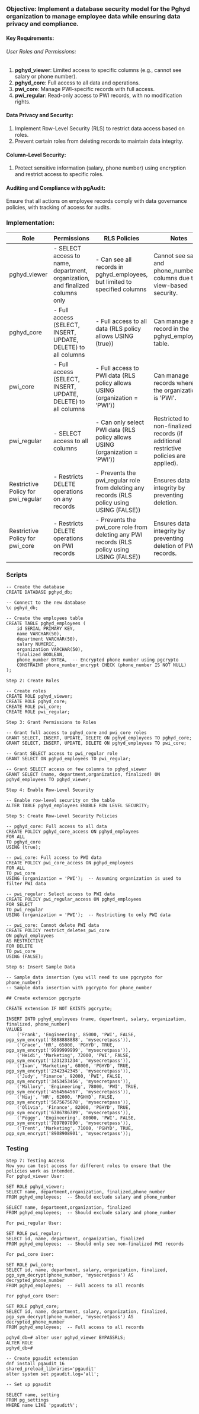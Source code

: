 ### Objective: Implement a database security model for the Pghyd organization to manage employee data while ensuring data privacy and compliance.

#### Key Requirements:
###### User Roles and Permissions:

1. **pghyd_viewer**: Limited access to specific columns (e.g., cannot see salary or phone number).
2. **pghyd_core**: Full access to all data and operations.
3. **pwi_core**: Manage PWI-specific records with full access.
4. **pwi_regular**: Read-only access to PWI records, with no modification rights.

#### Data Privacy and Security:

1. Implement Row-Level Security (RLS) to restrict data access based on roles.
2. Prevent certain roles from deleting records to maintain data integrity.

#### Column-Level Security:

1. Protect sensitive information (salary, phone number) using encryption and restrict access to specific roles.

#### Auditing and Compliance with pgAudit:

Ensure that all actions on employee records comply with data governance policies, with tracking of access for audits.


### Implementation: 

| **Role**                           | **Permissions**                                                               | **RLS Policies**                                                                            | **Notes**                                                                             |
|------------------------------------|-------------------------------------------------------------------------------|---------------------------------------------------------------------------------------------|---------------------------------------------------------------------------------------|
| pghyd_viewer                       | - SELECT access to name, department, organization, and finalized columns only | - Can see all records in pghyd_employees, but limited to specified columns                  | Cannot see salary and phone_number columns due to view-based security.                |
| pghyd_core                         | - Full access (SELECT, INSERT, UPDATE, DELETE) to all columns                 | - Full access to all data (RLS policy allows USING (true))                                  | Can manage any record in the pghyd_employees table.                                   |
| pwi_core                           | - Full access (SELECT, INSERT, UPDATE, DELETE) to all columns                 | - Full access to PWI data (RLS policy allows USING (organization = 'PWI'))                  | Can manage records where the organization is 'PWI'.                                   |
| pwi_regular                        | - SELECT access to all columns                                                | - Can only select PWI data (RLS policy allows USING (organization = 'PWI'))                 | Restricted to non-finalized records (if additional restrictive policies are applied). |
| Restrictive Policy for pwi_regular | - Restricts DELETE operations on any records                                  | - Prevents the pwi_regular role from deleting any records (RLS policy using USING (FALSE))  | Ensures data integrity by preventing deletion.                                        |
| Restrictive Policy for pwi_core    | - Restricts DELETE operations on PWI records                                  | - Prevents the pwi_core role from deleting any PWI records (RLS policy using USING (FALSE)) | Ensures data integrity by preventing deletion of PWI records.                         |

### Scripts

```
-- Create the database
CREATE DATABASE pghyd_db;

-- Connect to the new database
\c pghyd_db;

-- Create the employees table
CREATE TABLE pghyd_employees (
    id SERIAL PRIMARY KEY,
    name VARCHAR(50),
    department VARCHAR(50),
    salary NUMERIC,
    organization VARCHAR(50),
    finalized BOOLEAN,
    phone_number BYTEA,  -- Encrypted phone number using pgcrypto
    CONSTRAINT phone_number_encrypt CHECK (phone_number IS NOT NULL)
);

Step 2: Create Roles

-- Create roles
CREATE ROLE pghyd_viewer;
CREATE ROLE pghyd_core;
CREATE ROLE pwi_core;
CREATE ROLE pwi_regular;

Step 3: Grant Permissions to Roles

-- Grant full access to pghyd_core and pwi_core roles
GRANT SELECT, INSERT, UPDATE, DELETE ON pghyd_employees TO pghyd_core;
GRANT SELECT, INSERT, UPDATE, DELETE ON pghyd_employees TO pwi_core;

-- Grant SELECT access to pwi_regular role
GRANT SELECT ON pghyd_employees TO pwi_regular;

-- Grant SELECT access on few columns to pghyd_viewer
GRANT SELECT (name, department,organization, finalized) ON pghyd_employees TO pghyd_viewer;

Step 4: Enable Row-Level Security

-- Enable row-level security on the table
ALTER TABLE pghyd_employees ENABLE ROW LEVEL SECURITY;

Step 5: Create Row-Level Security Policies

-- pghyd_core: Full access to all data
CREATE POLICY pghyd_core_access ON pghyd_employees
FOR ALL
TO pghyd_core
USING (true);

-- pwi_core: Full access to PWI data
CREATE POLICY pwi_core_access ON pghyd_employees
FOR ALL
TO pwi_core
USING (organization = 'PWI');  -- Assuming organization is used to filter PWI data

-- pwi_regular: Select access to PWI data
CREATE POLICY pwi_regular_access ON pghyd_employees
FOR SELECT
TO pwi_regular
USING (organization = 'PWI');  -- Restricting to only PWI data

-- pwi_core: Cannot delete PWI data
CREATE POLICY restrict_deletes_pwi_core
ON pghyd_employees
AS RESTRICTIVE
FOR DELETE
TO pwi_core
USING (FALSE);

Step 6: Insert Sample Data

-- Sample data insertion (you will need to use pgcrypto for phone_number)
-- Sample data insertion with pgcrypto for phone_number

## Create extension pgcrypto

CREATE extension IF NOT EXISTS pgcrypto;

INSERT INTO pghyd_employees (name, department, salary, organization, finalized, phone_number)
VALUES
    ('Frank', 'Engineering', 85000, 'PWI', FALSE, pgp_sym_encrypt('8888888888', 'mysecretpass')),
    ('Grace', 'HR', 65000, 'PGHYD', TRUE, pgp_sym_encrypt('9999999999', 'mysecretpass')),
    ('Heidi', 'Marketing', 72000, 'PWI', FALSE, pgp_sym_encrypt('1231231234', 'mysecretpass')),
    ('Ivan', 'Marketing', 68000, 'PGHYD', TRUE, pgp_sym_encrypt('2342342345', 'mysecretpass')),
    ('Judy', 'Finance', 92000, 'PWI', FALSE, pgp_sym_encrypt('3453453456', 'mysecretpass')),
    ('Mallory', 'Engineering', 78000, 'PWI', TRUE, pgp_sym_encrypt('4564564567', 'mysecretpass')),
    ('Niaj', 'HR', 62000, 'PGHYD', FALSE, pgp_sym_encrypt('5675675678', 'mysecretpass')),
    ('Olivia', 'Finance', 82000, 'PGHYD', TRUE, pgp_sym_encrypt('6786786789', 'mysecretpass')),
    ('Peggy', 'Engineering', 80000, 'PWI', FALSE, pgp_sym_encrypt('7897897890', 'mysecretpass')),
    ('Trent', 'Marketing', 71000, 'PGHYD', TRUE, pgp_sym_encrypt('8908908901', 'mysecretpass'));
```

### Testing

```
Step 7: Testing Access
Now you can test access for different roles to ensure that the policies work as intended.
For pghyd_viewer User:

SET ROLE pghyd_viewer;
SELECT name, department,organization, finalized,phone_number
FROM pghyd_employees;  -- Should exclude salary and phone_number

SELECT name, department,organization, finalized
FROM pghyd_employees;  -- Should exclude salary and phone_number

For pwi_regular User:

SET ROLE pwi_regular;
SELECT id, name, department, organization, finalized
FROM pghyd_employees;  -- Should only see non-finalized PWI records

For pwi_core User:

SET ROLE pwi_core;
SELECT id, name, department, salary, organization, finalized, pgp_sym_decrypt(phone_number, 'mysecretpass') AS decrypted_phone_number
FROM pghyd_employees;  -- Full access to all records

For pghyd_core User:

SET ROLE pghyd_core;
SELECT id, name, department, salary, organization, finalized, pgp_sym_decrypt(phone_number, 'mysecretpass') AS decrypted_phone_number
FROM pghyd_employees;  -- Full access to all records

pghyd_db=# alter user pghyd_viewer BYPASSRLS;
ALTER ROLE
pghyd_db=#

-- Create pgaudit extension
dnf install pgaudit_16
shared_preload_libraries='pgaudit'
alter system set pgaudit.log='all';

-- Set up pgaudit

SELECT name, setting 
FROM pg_settings
WHERE name LIKE 'pgaudit%';
```
